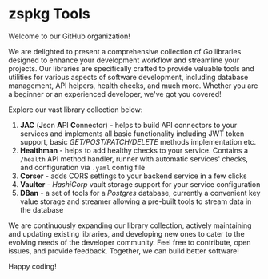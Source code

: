 # zspkg Tools
Welcome to our GitHub organization!

We are delighted to present a comprehensive collection of _Go_ libraries designed to enhance your development workflow 
and streamline your projects. Our libraries are specifically crafted to provide valuable tools and utilities for various aspects of software development, 
including database management, API helpers, health checks, and much more. Whether you are a beginner or an experienced developer, we've got you covered!

Explore our vast library collection below:
1. **JAC** (**J**son **A**PI **C**onnector) - helps to build API connectors to your services and implements all basic functionality including JWT token support, basic _GET/POST/PATCH/DELETE_ methods implementation etc.   
2. **Healthman** - helps to add healthy checks to your service. Contains a `/health` API method handler, runner with automatic services' checks, and configuration via `.yaml` config file
3. **Corser** - adds CORS settings to your backend service in a few clicks
4. **Vaulter** - _HashiCorp_ vault storage support for your service configuration
5. **DBan** - a set of tools for a _Postgres_ database, currently a convenient key value storage and streamer allowing a pre-built tools to stream data in the database 

We are continuously expanding our library collection, actively maintaining and updating existing libraries, and developing new ones to cater to the evolving needs of the developer community. 
Feel free to contribute, open issues, and provide feedback. Together, we can build better software!

Happy coding!
